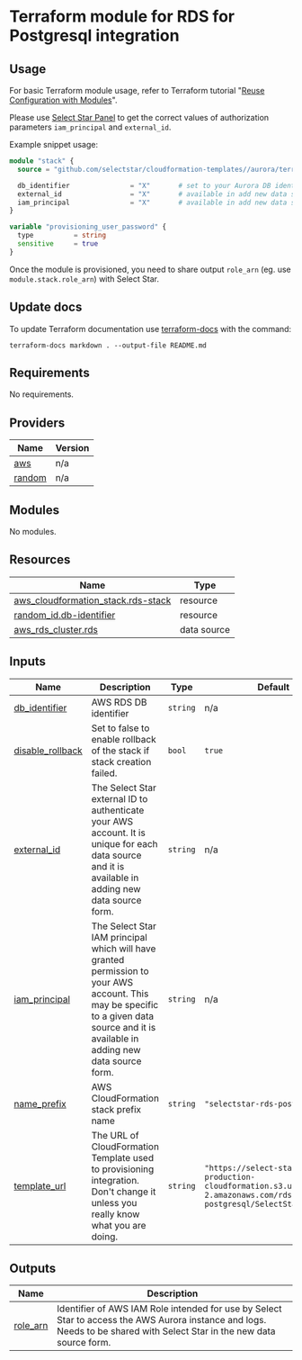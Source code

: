 # Terraform module for RDS for Postgresql integration

## Usage

For basic Terraform module usage, refer to Terraform tutorial "[Reuse Configuration with Modules](https://developer.hashicorp.com/terraform/tutorials/modules)".

Please use [Select Star Panel](https://app.selectstar.com/) to get the correct values of authorization parameters `iam_principal` and `external_id`.

Example snippet usage:

```terraform
module "stack" {
  source = "github.com/selectstar/cloudformation-templates//aurora/terraform"

  db_identifier               = "X"       # set to your Aurora DB identifier, eg. aws_rds_cluster.db-master.cluster_identifier
  external_id                 = "X"       # available in add new data source form
  iam_principal               = "X"       # available in add new data source form
}

variable "provisioning_user_password" {
  type          = string
  sensitive     = true
}
```

Once the module is provisioned, you need to share output `role_arn` (eg. use `module.stack.role_arn`) with Select Star.

## Update docs

To update Terraform documentation use [terraform-docs](https://terraform-docs.io/) with the command:

```
terraform-docs markdown . --output-file README.md
```

<!-- BEGIN_TF_DOCS -->
## Requirements

No requirements.

## Providers

| Name | Version |
|------|---------|
| <a name="provider_aws"></a> [aws](#provider\_aws) | n/a |
| <a name="provider_random"></a> [random](#provider\_random) | n/a |

## Modules

No modules.

## Resources

| Name | Type |
|------|------|
| [aws_cloudformation_stack.rds-stack](https://registry.terraform.io/providers/hashicorp/aws/latest/docs/resources/cloudformation_stack) | resource |
| [random_id.db-identifier](https://registry.terraform.io/providers/hashicorp/random/latest/docs/resources/id) | resource |
| [aws_rds_cluster.rds](https://registry.terraform.io/providers/hashicorp/aws/latest/docs/data-sources/rds_cluster) | data source |

## Inputs

| Name | Description | Type | Default | Required |
|------|-------------|------|---------|:--------:|
| <a name="input_db_identifier"></a> [db\_identifier](#input\_db\_identifier) | AWS RDS DB identifier | `string` | n/a | yes |
| <a name="input_disable_rollback"></a> [disable\_rollback](#input\_disable\_rollback) | Set to false to enable rollback of the stack if stack creation failed. | `bool` | `true` | no |
| <a name="input_external_id"></a> [external\_id](#input\_external\_id) | The Select Star external ID to authenticate your AWS account. It is unique for each data source and it is available in adding new data source form. | `string` | n/a | yes |
| <a name="input_iam_principal"></a> [iam\_principal](#input\_iam\_principal) | The Select Star IAM principal which will have granted permission to your AWS account. This may be specific to a given data source and it is available in adding new data source form. | `string` | n/a | yes |
| <a name="input_name_prefix"></a> [name\_prefix](#input\_name\_prefix) | AWS CloudFormation stack prefix name | `string` | `"selectstar-rds-postgresql"` | no |
| <a name="input_template_url"></a> [template\_url](#input\_template\_url) | The URL of CloudFormation Template used to provisioning integration. Don't change it unless you really know what you are doing. | `string` | `"https://select-star-production-cloudformation.s3.us-east-2.amazonaws.com/rds-for-postgresql/SelectStarRDS.json"` | no |

## Outputs

| Name | Description |
|------|-------------|
| <a name="output_role_arn"></a> [role\_arn](#output\_role\_arn) | Identifier of AWS IAM Role intended for use by Select Star to access the AWS Aurora instance and logs. Needs to be shared with Select Star in the new data source form. |
<!-- END_TF_DOCS -->
